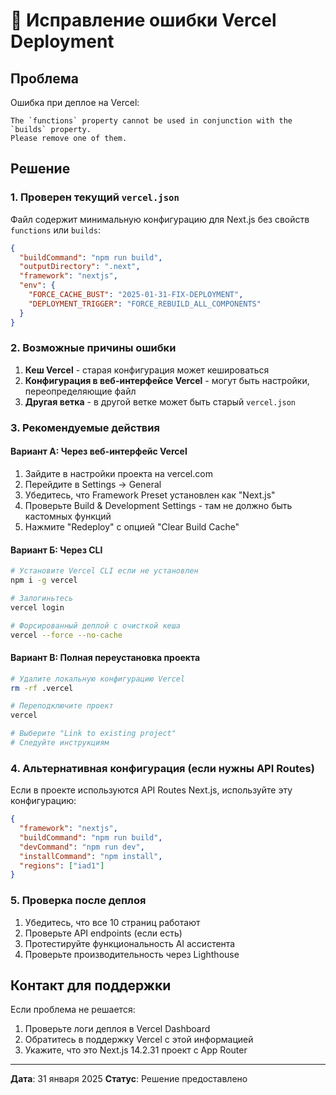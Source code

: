 # 🚨 Исправление ошибки Vercel Deployment

## Проблема
Ошибка при деплое на Vercel:
```
The `functions` property cannot be used in conjunction with the `builds` property. 
Please remove one of them.
```

## Решение

### 1. Проверен текущий `vercel.json`
Файл содержит минимальную конфигурацию для Next.js без свойств `functions` или `builds`:

```json
{
  "buildCommand": "npm run build",
  "outputDirectory": ".next",
  "framework": "nextjs",
  "env": {
    "FORCE_CACHE_BUST": "2025-01-31-FIX-DEPLOYMENT",
    "DEPLOYMENT_TRIGGER": "FORCE_REBUILD_ALL_COMPONENTS"
  }
}
```

### 2. Возможные причины ошибки

1. **Кеш Vercel** - старая конфигурация может кешироваться
2. **Конфигурация в веб-интерфейсе Vercel** - могут быть настройки, переопределяющие файл
3. **Другая ветка** - в другой ветке может быть старый `vercel.json`

### 3. Рекомендуемые действия

#### Вариант А: Через веб-интерфейс Vercel
1. Зайдите в настройки проекта на vercel.com
2. Перейдите в Settings → General
3. Убедитесь, что Framework Preset установлен как "Next.js"
4. Проверьте Build & Development Settings - там не должно быть кастомных функций
5. Нажмите "Redeploy" с опцией "Clear Build Cache"

#### Вариант Б: Через CLI
```bash
# Установите Vercel CLI если не установлен
npm i -g vercel

# Залогиньтесь
vercel login

# Форсированный деплой с очисткой кеша
vercel --force --no-cache
```

#### Вариант В: Полная переустановка проекта
```bash
# Удалите локальную конфигурацию Vercel
rm -rf .vercel

# Переподключите проект
vercel

# Выберите "Link to existing project"
# Следуйте инструкциям
```

### 4. Альтернативная конфигурация (если нужны API Routes)

Если в проекте используются API Routes Next.js, используйте эту конфигурацию:

```json
{
  "framework": "nextjs",
  "buildCommand": "npm run build",
  "devCommand": "npm run dev",
  "installCommand": "npm install",
  "regions": ["iad1"]
}
```

### 5. Проверка после деплоя

1. Убедитесь, что все 10 страниц работают
2. Проверьте API endpoints (если есть)
3. Протестируйте функциональность AI ассистента
4. Проверьте производительность через Lighthouse

## Контакт для поддержки

Если проблема не решается:
1. Проверьте логи деплоя в Vercel Dashboard
2. Обратитесь в поддержку Vercel с этой информацией
3. Укажите, что это Next.js 14.2.31 проект с App Router

---
**Дата**: 31 января 2025
**Статус**: Решение предоставлено